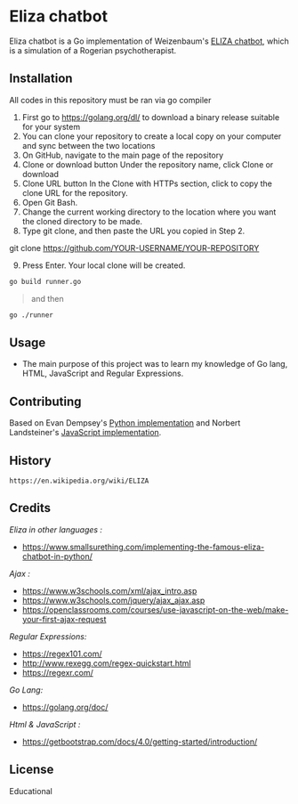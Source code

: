 # Eliza chatbot

Eliza chatbot is a Go implementation of Weizenbaum's [ELIZA chatbot](https://en.wikipedia.org/wiki/ELIZA), which is a simulation of a Rogerian psychotherapist. 


## Installation

All codes in this repository must be ran via go compiler 
1. First go to https://golang.org/dl/ to download a binary release suitable for your system
2. You can clone your repository to create a local copy on your computer and sync between the two locations 
3. On GitHub, navigate to the main page of the repository
4. Clone or download button Under the repository name, click Clone or download
5. Clone URL button In the Clone with HTTPs section, click to copy the clone URL for the repository. 
6. Open Git Bash. 
7. Change the current working directory to the location where you want the cloned directory to be made.
8. Type git clone, and then paste the URL you copied in Step 2.

git clone https://github.com/YOUR-USERNAME/YOUR-REPOSITORY 

9. Press Enter. Your local clone will be created.

````sh
go build runner.go
````
>and then
````sh
go ./runner
````


## Usage

 - The main purpose of this project was to learn my knowledge of Go lang, HTML, JavaScript and Regular Expressions.

## Contributing

 Based on Evan Dempsey's [Python implementation](https://www.smallsurething.com/implementing-the-famous-eliza-chatbot-in-python/) and Norbert Landsteiner's [JavaScript implementation](http://www.masswerk.at/elizabot/).

## History

	https://en.wikipedia.org/wiki/ELIZA

## Credits

_Eliza in other languages :_ 
* https://www.smallsurething.com/implementing-the-famous-eliza-chatbot-in-python/

_Ajax :_ 
* https://www.w3schools.com/xml/ajax_intro.asp
* https://www.w3schools.com/jquery/ajax_ajax.asp
* https://openclassrooms.com/courses/use-javascript-on-the-web/make-your-first-ajax-request


_Regular Expressions:_
* https://regex101.com/
* http://www.rexegg.com/regex-quickstart.html
* https://regexr.com/

_Go Lang:_
* https://golang.org/doc/

_Html & JavaScript :_
* https://getbootstrap.com/docs/4.0/getting-started/introduction/


## License

Educational 
